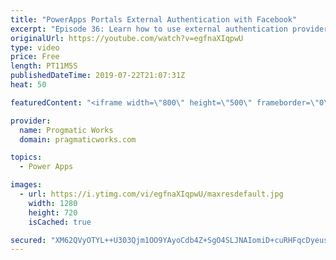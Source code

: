 ```yaml
---
title: "PowerApps Portals External Authentication with Facebook"
excerpt: "Episode 36: Learn how to use external authentication provider, Facebook with PowerApps Portals to allow users to register and login to your site easily.   Check out our free PowerApps App In A Day Class: http://success.pragmaticworks.com/aiad  We'd love to build an app for you: http://www.pragmaticworks.com"
originalUrl: https://youtube.com/watch?v=egfnaXIqpwU
type: video
price: Free
length: PT11M5S
publishedDateTime: 2019-07-22T21:07:31Z
heat: 50

featuredContent: "<iframe width=\"800\" height=\"500\" frameborder=\"0\" src=\"https://www.youtube.com/embed/egfnaXIqpwU\" allow=\"accelerometer; autoplay; encrypted-media; gyroscope; picture-in-picture\" allowfullscreen></iframe>"

provider:
  name: Progmatic Works
  domain: pragmaticworks.com

topics:
  - Power Apps

images:
  - url: https://i.ytimg.com/vi/egfnaXIqpwU/maxresdefault.jpg
    width: 1280
    height: 720
    isCached: true

secured: "XM62QVyOTYL++U303Qjm1OO9YAyoCdb4Z+SgO4SLJNAIomiD+cuRHFqcDyeusA5ch3W1Ot8mxpkNvfKjOKvQ+xGg0G1vOfOXqtsDafhtgdN0Ll+/vn8d4Rsk+Qk3kacAKCH1NUelLTJDYL7w5vcZky+yFeRQLhWYrVTIXl5yDaB8VoEvPULsb9L4qe0Q15WzpVOgYz6spDzeaCSj+x0377K2v4U0PszVP8rsMErp5WK8dAtP7kvBfzS/R8qc3hatLKcn2b5mGSs4QJYDLKocPWA6nJ5gqWKoUzfK/xbhgIlyiOOjqsSa1V1ab/0hQpiNnyhEmhB46MPshzCunCv7byb1ecvbOAMJRSr7wcXubOxbHr4ShzHWbvbaZhlqFrUD0aKNHx4b8mpRA6ngccgsWBl/gVDzXZvypBVzlapulgk=;AY7hQ30mjUagkZUNT6RweA=="
---
```


